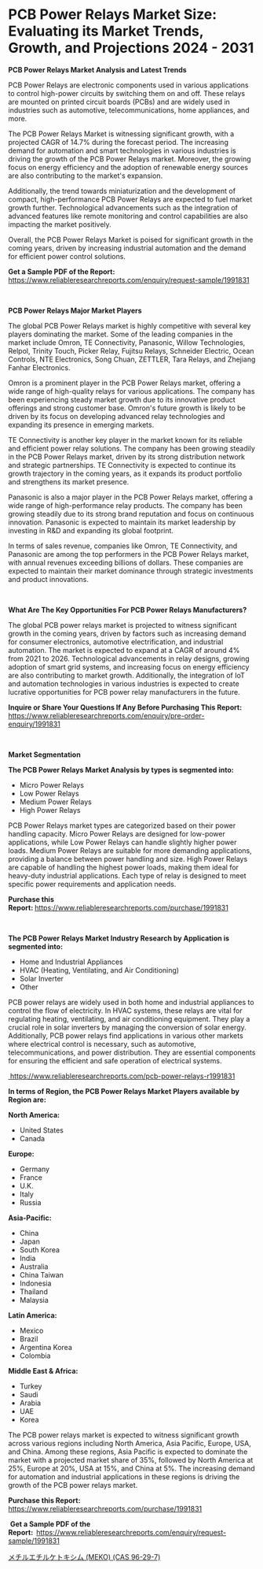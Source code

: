 <p><h1>PCB Power Relays Market Size: Evaluating its Market Trends, Growth, and Projections 2024 - 2031</h1></p><p><strong>PCB Power Relays Market Analysis and Latest Trends</strong></p>
<p><p>PCB Power Relays are electronic components used in various applications to control high-power circuits by switching them on and off. These relays are mounted on printed circuit boards (PCBs) and are widely used in industries such as automotive, telecommunications, home appliances, and more.</p><p>The PCB Power Relays Market is witnessing significant growth, with a projected CAGR of 14.7% during the forecast period. The increasing demand for automation and smart technologies in various industries is driving the growth of the PCB Power Relays market. Moreover, the growing focus on energy efficiency and the adoption of renewable energy sources are also contributing to the market's expansion.</p><p>Additionally, the trend towards miniaturization and the development of compact, high-performance PCB Power Relays are expected to fuel market growth further. Technological advancements such as the integration of advanced features like remote monitoring and control capabilities are also impacting the market positively.</p><p>Overall, the PCB Power Relays Market is poised for significant growth in the coming years, driven by increasing industrial automation and the demand for efficient power control solutions.</p></p>
<p><strong>Get a Sample PDF of the Report:&nbsp;</strong> <a href="https://www.reliableresearchreports.com/enquiry/request-sample/1991831">https://www.reliableresearchreports.com/enquiry/request-sample/1991831</a></p>
<p>&nbsp;</p>
<p><strong>PCB Power Relays Major Market Players</strong></p>
<p><p>The global PCB Power Relays market is highly competitive with several key players dominating the market. Some of the leading companies in the market include Omron, TE Connectivity, Panasonic, Willow Technologies, Relpol, Trinity Touch, Picker Relay, Fujitsu Relays, Schneider Electric, Ocean Controls, NTE Electronics, Song Chuan, ZETTLER, Tara Relays, and Zhejiang Fanhar Electronics.</p><p>Omron is a prominent player in the PCB Power Relays market, offering a wide range of high-quality relays for various applications. The company has been experiencing steady market growth due to its innovative product offerings and strong customer base. Omron's future growth is likely to be driven by its focus on developing advanced relay technologies and expanding its presence in emerging markets.</p><p>TE Connectivity is another key player in the market known for its reliable and efficient power relay solutions. The company has been growing steadily in the PCB Power Relays market, driven by its strong distribution network and strategic partnerships. TE Connectivity is expected to continue its growth trajectory in the coming years, as it expands its product portfolio and strengthens its market presence.</p><p>Panasonic is also a major player in the PCB Power Relays market, offering a wide range of high-performance relay products. The company has been growing steadily due to its strong brand reputation and focus on continuous innovation. Panasonic is expected to maintain its market leadership by investing in R&D and expanding its global footprint.</p><p>In terms of sales revenue, companies like Omron, TE Connectivity, and Panasonic are among the top performers in the PCB Power Relays market, with annual revenues exceeding billions of dollars. These companies are expected to maintain their market dominance through strategic investments and product innovations.</p></p>
<p>&nbsp;</p>
<p><strong>What Are The Key Opportunities For PCB Power Relays Manufacturers?</strong></p>
<p><p>The global PCB power relays market is projected to witness significant growth in the coming years, driven by factors such as increasing demand for consumer electronics, automotive electrification, and industrial automation. The market is expected to expand at a CAGR of around 4% from 2021 to 2026. Technological advancements in relay designs, growing adoption of smart grid systems, and increasing focus on energy efficiency are also contributing to market growth. Additionally, the integration of IoT and automation technologies in various industries is expected to create lucrative opportunities for PCB power relay manufacturers in the future.</p></p>
<p><strong>Inquire or Share Your Questions If Any Before Purchasing This Report:</strong> <a href="https://www.reliableresearchreports.com/enquiry/pre-order-enquiry/1991831">https://www.reliableresearchreports.com/enquiry/pre-order-enquiry/1991831</a></p>
<p>&nbsp;</p>
<p><strong>Market Segmentation</strong></p>
<p><strong>The PCB Power Relays Market Analysis by types is segmented into:</strong></p>
<p><ul><li>Micro Power Relays</li><li>Low Power Relays</li><li>Medium Power Relays</li><li>High Power Relays</li></ul></p>
<p><p>PCB Power Relays market types are categorized based on their power handling capacity. Micro Power Relays are designed for low-power applications, while Low Power Relays can handle slightly higher power loads. Medium Power Relays are suitable for more demanding applications, providing a balance between power handling and size. High Power Relays are capable of handling the highest power loads, making them ideal for heavy-duty industrial applications. Each type of relay is designed to meet specific power requirements and application needs.</p></p>
<p><strong>Purchase this Report:&nbsp;</strong><a href="https://www.reliableresearchreports.com/purchase/1991831">https://www.reliableresearchreports.com/purchase/1991831</a></p>
<p>&nbsp;</p>
<p><strong>The PCB Power Relays Market Industry Research by Application is segmented into:</strong></p>
<p><ul><li>Home and Industrial Appliances</li><li>HVAC (Heating, Ventilating, and Air Conditioning)</li><li>Solar Inverter</li><li>Other</li></ul></p>
<p><p>PCB power relays are widely used in both home and industrial appliances to control the flow of electricity. In HVAC systems, these relays are vital for regulating heating, ventilating, and air conditioning equipment. They play a crucial role in solar inverters by managing the conversion of solar energy. Additionally, PCB power relays find applications in various other markets where electrical control is necessary, such as automotive, telecommunications, and power distribution. They are essential components for ensuring the efficient and safe operation of electrical systems.</p></p>
<p><a href="https://www.reliableresearchreports.com/pcb-power-relays-r1991831">&nbsp;https://www.reliableresearchreports.com/pcb-power-relays-r1991831</a></p>
<p><strong>In terms of Region, the PCB Power Relays Market Players available by Region are:</strong></p>
<p>
    <p> <strong> North America: </strong>
        <ul>
            <li>United States</li>
            <li>Canada</li>
        </ul>
        </p> 
    <p> <strong> Europe: </strong>
        <ul>
            <li>Germany</li>
            <li>France</li>
            <li>U.K.</li>
            <li>Italy</li>
            <li>Russia</li>
        </ul>
        </p> 
    <p> <strong> Asia-Pacific: </strong>
        <ul>
            <li>China</li>
            <li>Japan</li>
            <li>South Korea</li>
            <li>India</li>
            <li>Australia</li>
            <li>China Taiwan</li>
            <li>Indonesia</li>
            <li>Thailand</li>
            <li>Malaysia</li>
        </ul>
        </p> 
    <p> <strong> Latin America: </strong>
        <ul>
            <li>Mexico</li>
            <li>Brazil</li>
            <li>Argentina Korea</li>
            <li>Colombia</li>
        </ul>
        </p> 
    <p> <strong> Middle East & Africa: </strong>
        <ul>
            <li>Turkey</li>
            <li>Saudi</li>
            <li>Arabia</li>
            <li>UAE</li>
            <li>Korea</li>
        </ul>
    </p>
    </p>
<p><p>The PCB power relays market is expected to witness significant growth across various regions including North America, Asia Pacific, Europe, USA, and China. Among these regions, Asia Pacific is expected to dominate the market with a projected market share of 35%, followed by North America at 25%, Europe at 20%, USA at 15%, and China at 5%. The increasing demand for automation and industrial applications in these regions is driving the growth of the PCB power relays market.</p></p>
<p><strong>Purchase this Report: </strong><a href="https://www.reliableresearchreports.com/purchase/1991831">https://www.reliableresearchreports.com/purchase/1991831</a></p>
<p>&nbsp;<strong>Get a Sample PDF of the Report:&nbsp;&nbsp;</strong><a href="https://www.reliableresearchreports.com/enquiry/request-sample/1991831">https://www.reliableresearchreports.com/enquiry/request-sample/1991831</a></p>
<p><strong></strong></p>
<p><p><a href="https://github.com/lababdou/Market-Research-Report-List-4/blob/main/8075991146165.md">メチルエチルケトキシム (MEKO) (CAS 96-29-7)</a></p></p>